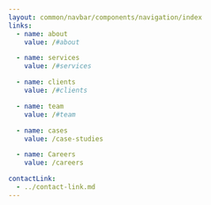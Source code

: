 ```yaml
---
layout: common/navbar/components/navigation/index
links:
  - name: about
    value: /#about

  - name: services
    value: /#services

  - name: clients
    value: /#clients

  - name: team
    value: /#team

  - name: cases
    value: /case-studies

  - name: Careers
    value: /careers

contactLink:
  - ../contact-link.md
---
```

